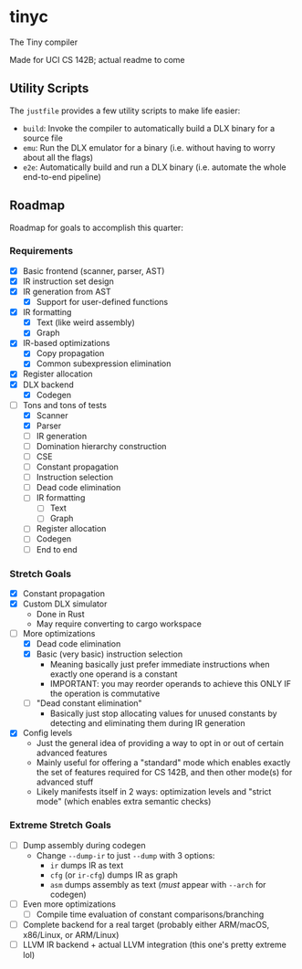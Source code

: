 # tinyc
The Tiny compiler

Made for UCI CS 142B; actual readme to come

## Utility Scripts
The `justfile` provides a few utility scripts to make life easier:
* `build`: Invoke the compiler to automatically build a DLX binary for a source file
* `emu`: Run the DLX emulator for a binary (i.e. without having to worry about all the flags)
* `e2e`: Automatically build and run a DLX binary (i.e. automate the whole end-to-end pipeline)

## Roadmap
Roadmap for goals to accomplish this quarter:

### Requirements
- [x] Basic frontend (scanner, parser, AST)
- [x] IR instruction set design
- [x] IR generation from AST
  - [x] Support for user-defined functions
- [x] IR formatting
  - [x] Text (like weird assembly)
  - [x] Graph
- [x] IR-based optimizations
  - [x] Copy propagation
  - [x] Common subexpression elimination
- [x] Register allocation
- [x] DLX backend
  - [x] Codegen
- [ ] Tons and tons of tests
  - [x] Scanner
  - [x] Parser
  - [ ] IR generation
  - [ ] Domination hierarchy construction
  - [ ] CSE
  - [ ] Constant propagation
  - [ ] Instruction selection
  - [ ] Dead code elimination
  - [ ] IR formatting
    - [ ] Text
    - [ ] Graph
  - [ ] Register allocation
  - [ ] Codegen
  - [ ] End to end

### Stretch Goals
- [x] Constant propagation
- [x] Custom DLX simulator
    * Done in Rust
    * May require converting to cargo workspace
- [ ] More optimizations
  - [x] Dead code elimination
  - [x] Basic (very basic) instruction selection
    * Meaning basically just prefer immediate instructions when exactly one operand is a constant
    * IMPORTANT: you may reorder operands to achieve this ONLY IF the operation is commutative
  - [ ] "Dead constant elimination"
    * Basically just stop allocating values for unused constants by detecting and eliminating them during IR generation
- [x] Config levels
  * Just the general idea of providing a way to opt in or out of certain advanced features
  * Mainly useful for offering a "standard" mode which enables exactly the set of features required for CS 142B, and then other mode(s) for advanced stuff
  * Likely manifests itself in 2 ways: optimization levels and "strict mode" (which enables extra semantic checks)

### Extreme Stretch Goals
- [ ] Dump assembly during codegen
    * Change `--dump-ir` to just `--dump` with 3 options:
        * `ir` dumps IR as text
        * `cfg` (or `ir-cfg`) dumps IR as graph
        * `asm` dumps assembly as text (_must_ appear with `--arch` for codegen)
- [ ] Even more optimizations
  - [ ] Compile time evaluation of constant comparisons/branching
- [ ] Complete backend for a real target (probably either ARM/macOS, x86/Linux, or ARM/Linux)
- [ ] LLVM IR backend + actual LLVM integration (this one's pretty extreme lol)
